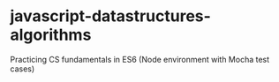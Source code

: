 # javascript-datastructures-algorithms
Practicing CS fundamentals in ES6 (Node environment with Mocha test cases)
